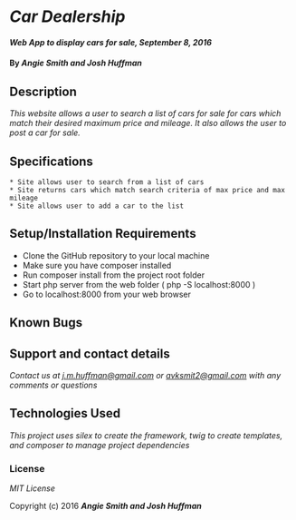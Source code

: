 # _Car Dealership_

#### _Web App to display cars for sale, September 8, 2016_

#### By _**Angie Smith and Josh Huffman**_

## Description

_This website allows a user to search a list of cars for sale for cars which match their desired maximum price and mileage.  It also allows the user to post a car for sale._

## Specifications

    * Site allows user to search from a list of cars
    * Site returns cars which match search criteria of max price and max mileage
    * Site allows user to add a car to the list

## Setup/Installation Requirements

* Clone the GitHub repository to your local machine
* Make sure you have composer installed
* Run composer install from the project root folder
* Start php server from the web folder ( php -S localhost:8000 )
* Go to localhost:8000 from your web browser

## Known Bugs

## Support and contact details

_Contact us at j.m.huffman@gmail.com or avksmit2@gmail.com with any comments or questions_

## Technologies Used

_This project uses silex to create the framework, twig to create templates, and composer to manage project dependencies_

### License

*MIT License*

Copyright (c) 2016 **_Angie Smith and Josh Huffman_**
